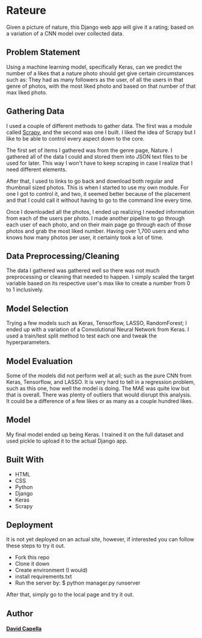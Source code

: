 # Rateure

Given a picture of nature, this Django web app will give it a rating; based on a variation of a CNN model over collected data.

## Problem Statement

Using a machine learning model, specifically Keras, can we predict the number of a likes that a nature photo should get give certain circumstances such as: They had as many followers as the user, of all the users in that genre of photos, with the most liked photo and based on that number of that max liked photo.

## Gathering Data
I used a couple of different methods to gather data. The first was a module called [Scrapy](https://scrapy.org/), and the second was one I built. I liked the idea of Scrapy but I like to be able to control every aspect down to the core.

The first set of items I gathered was from the genre page, Nature. I gathered all of the data I could and stored them into JSON text files to be used for later. This way I won't have to keep scraping in case I realize that I need different elements.

After that, I used to links to go back and download both regular and thumbnail sized photos. This is when I started to use my own module. For one I got to control it, and two, it seemed better because of the placement and that I could call it without having to go to the command line every time.

Once I downloaded all the photos, I ended up realizing I needed information from each of the users per photo. I made another pipeline to go through each user of each photo, and on their main page go through each of those photos and grab the most liked number. Having over 1,700 users and who knows how many photos per user, it certainly took a lot of time.

## Data Preprocessing/Cleaning
The data I gathered was gathered well so there was not much preprocessing or cleaning that needed to happen. I simply scaled the target variable based on its respective user's max like to create a number from 0 to 1 inclusively.

## Model Selection
Trying a few models such as Keras, Tensorflow, LASSO, RandomForest; I ended up with a variation of a Convolutional Neural Network from Keras. I used a train/test split method to test each one and tweak the hyperparameters.

## Model Evaluation
Some of the models did not perform well at all; such as the pure CNN from Keras, Tensorflow, and LASSO. It is very hard to tell in a regression problem, such as this one, how well the model is doing. The MAE was quite low but that is overall. There was plenty of outliers that would disrupt this analysis. It could be a difference of a few likes or as many as a couple hundred likes.

## Model
My final model ended up being Keras. I trained it on the full dataset and used pickle to upload it to the actual Django app.


## Built With
* HTML
* CSS
* Python
* Django
* Keras
* Scrapy

## Deployment
It is not yet deployed on an actual site, however, if interested you can follow these steps to try it out.

* Fork this repo
* Clone it down
* Create environment (I would)
* install requirements.txt
* Run the server by: $ python manager.py runserver

After that, simply go to the local page and try it out.

## Author

#### [David Capella](http://davidcapella.com)
